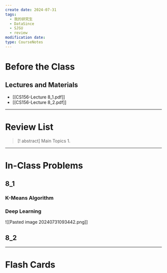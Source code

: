 ```yaml
---
create date: 2024-07-31
tags:
  - 我的研究生
  - DataSince
  - SJSU
  - review
modification date: 
type: CourseNotes
---
```


# Before the Class
## Lectures and Materials
- [[CS156-Lecture 8_1.pdf]]
- [[CS156-Lecture 8_2.pdf]]
---
# Review List
>[! abstract] Main Topics
>1. 

---
# In-Class Problems
## 8_1
### K-Means Algorithm
### Deep Learning
![[Pasted image 20240731093442.png]]
## 8_2

---

# Flash Cards
